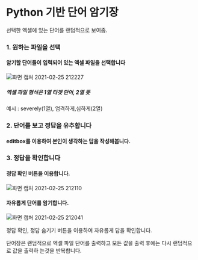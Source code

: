 # Python 기반 단어 암기장

선택한 엑셀에 있는 단어를 랜덤적으로 보여줌.

### 1. 원하는 파일을 선택
#### 암기할 단어들이 입력되어 있는 엑셀 파일을 선택합니다

![화면 캡처 2021-02-25 212227](https://user-images.githubusercontent.com/59998983/109153299-12e6d800-77b0-11eb-975d-9c1d1fab9b60.png)

##### 엑셀 파일 형식은 1열 타겟 단어, 2열 뜻
예시 : severely(1열), 엄격하게,심하게(2열)


### 2. 단어를 보고 정답을 유추합니다
#### editbox를 이용하여 본인이 생각하는 답을 작성해봅니다.


### 3. 정답을 확인합니다
#### 정답 확인 버튼을 이용합니다.

![화면 캡처 2021-02-25 212110](https://user-images.githubusercontent.com/59998983/109153310-17ab8c00-77b0-11eb-8155-0172f958ad62.png)


#### 자유롭게 단어를 암기합니다.

![화면 캡처 2021-02-25 212041](https://user-images.githubusercontent.com/59998983/109153307-167a5f00-77b0-11eb-89ee-cfeb4ef05cbb.png)

정답 확인, 정답 숨기기 버튼을 이용하여 자유롭게 답을 확인합니다.

단어장은 랜덤적으로 엑셀 파일 단어를 출력하고 모든 값을 출력 후에는 다시 랜덤적으로 값을 출력하 는것을 반복합니다.
